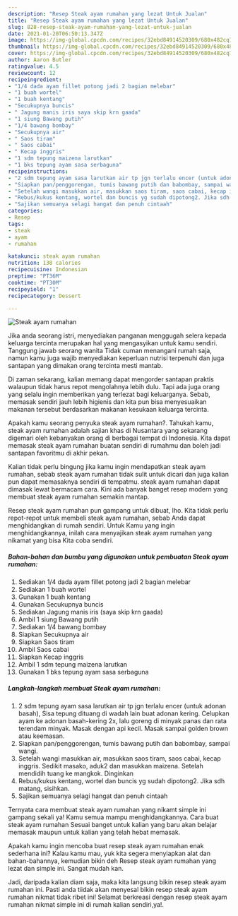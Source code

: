 ```yaml
---
description: "Resep Steak ayam rumahan yang lezat Untuk Jualan"
title: "Resep Steak ayam rumahan yang lezat Untuk Jualan"
slug: 828-resep-steak-ayam-rumahan-yang-lezat-untuk-jualan
date: 2021-01-20T06:50:13.347Z
image: https://img-global.cpcdn.com/recipes/32ebd84914520309/680x482cq70/steak-ayam-rumahan-foto-resep-utama.jpg
thumbnail: https://img-global.cpcdn.com/recipes/32ebd84914520309/680x482cq70/steak-ayam-rumahan-foto-resep-utama.jpg
cover: https://img-global.cpcdn.com/recipes/32ebd84914520309/680x482cq70/steak-ayam-rumahan-foto-resep-utama.jpg
author: Aaron Butler
ratingvalue: 4.5
reviewcount: 12
recipeingredient:
- "1/4 dada ayam fillet potong jadi 2 bagian melebar"
- "1 buah wortel"
- "1 buah kentang"
- "Secukupnya buncis"
- " Jagung manis iris saya skip krn gaada"
- "1 siung Bawang putih"
- "1/4 bawang bombay"
- "Secukupnya air"
- " Saos tiram"
- " Saos cabai"
- " Kecap inggris"
- "1 sdm tepung maizena larutkan"
- "1 bks tepung ayam sasa serbaguna"
recipeinstructions:
- "2 sdm tepung ayam sasa larutkan air tp jgn terlalu encer (untuk adonan basah), Sisa tepung dituang di wadah lain buat adonan kering. Celupkan ayam ke adonan basah-kering 2x, lalu goreng di minyak panas dan rata terendam minyak. Masak dengan api kecil. Masak sampai golden brown atau keemasan."
- "Siapkan pan/penggorengan, tumis bawang putih dan babombay, sampai wangi."
- "Setelah wangi masukkan air, masukkan saos tiram, saos cabai, kecap inggris. Sedikit masako, aduk2 dan masukkan maizena. Setelah mendidih tuang ke mangkok. Dinginkan"
- "Rebus/kukus kentang, wortel dan buncis yg sudah dipotong2. Jika sdh matang, sisihkan."
- "Sajikan semuanya selagi hangat dan penuh cintaah"
categories:
- Resep
tags:
- steak
- ayam
- rumahan

katakunci: steak ayam rumahan 
nutrition: 138 calories
recipecuisine: Indonesian
preptime: "PT36M"
cooktime: "PT30M"
recipeyield: "1"
recipecategory: Dessert

---
```



![Steak ayam rumahan](https://img-global.cpcdn.com/recipes/32ebd84914520309/680x482cq70/steak-ayam-rumahan-foto-resep-utama.jpg)

Jika anda seorang istri, menyediakan panganan menggugah selera kepada keluarga tercinta merupakan hal yang mengasyikan untuk kamu sendiri. Tanggung jawab seorang  wanita Tidak cuman menangani rumah saja, namun kamu juga wajib menyediakan keperluan nutrisi terpenuhi dan juga santapan yang dimakan orang tercinta mesti mantab.

Di zaman  sekarang, kalian memang dapat mengorder santapan praktis walaupun tidak harus repot mengolahnya lebih dulu. Tapi ada juga orang yang selalu ingin memberikan yang terlezat bagi keluarganya. Sebab, memasak sendiri jauh lebih higienis dan kita pun bisa menyesuaikan makanan tersebut berdasarkan makanan kesukaan keluarga tercinta. 



Apakah kamu seorang penyuka steak ayam rumahan?. Tahukah kamu, steak ayam rumahan adalah sajian khas di Nusantara yang sekarang digemari oleh kebanyakan orang di berbagai tempat di Indonesia. Kita dapat memasak steak ayam rumahan buatan sendiri di rumahmu dan boleh jadi santapan favoritmu di akhir pekan.

Kalian tidak perlu bingung jika kamu ingin mendapatkan steak ayam rumahan, sebab steak ayam rumahan tidak sulit untuk dicari dan juga kalian pun dapat memasaknya sendiri di tempatmu. steak ayam rumahan dapat dimasak lewat bermacam cara. Kini ada banyak banget resep modern yang membuat steak ayam rumahan semakin mantap.

Resep steak ayam rumahan pun gampang untuk dibuat, lho. Kita tidak perlu repot-repot untuk membeli steak ayam rumahan, sebab Anda dapat menghidangkan di rumah sendiri. Untuk Kamu yang ingin menghidangkannya, inilah cara menyajikan steak ayam rumahan yang nikamat yang bisa Kita coba sendiri.

<!--inarticleads1-->

##### Bahan-bahan dan bumbu yang digunakan untuk pembuatan Steak ayam rumahan:

1. Sediakan 1/4 dada ayam fillet potong jadi 2 bagian melebar
1. Sediakan 1 buah wortel
1. Gunakan 1 buah kentang
1. Gunakan Secukupnya buncis
1. Sediakan  Jagung manis iris (saya skip krn gaada)
1. Ambil 1 siung Bawang putih
1. Sediakan 1/4 bawang bombay
1. Siapkan Secukupnya air
1. Siapkan  Saos tiram
1. Ambil  Saos cabai
1. Siapkan  Kecap inggris
1. Ambil 1 sdm tepung maizena larutkan
1. Gunakan 1 bks tepung ayam sasa serbaguna




<!--inarticleads2-->

##### Langkah-langkah membuat Steak ayam rumahan:

1. 2 sdm tepung ayam sasa larutkan air tp jgn terlalu encer (untuk adonan basah), Sisa tepung dituang di wadah lain buat adonan kering. Celupkan ayam ke adonan basah-kering 2x, lalu goreng di minyak panas dan rata terendam minyak. Masak dengan api kecil. Masak sampai golden brown atau keemasan.
1. Siapkan pan/penggorengan, tumis bawang putih dan babombay, sampai wangi.
1. Setelah wangi masukkan air, masukkan saos tiram, saos cabai, kecap inggris. Sedikit masako, aduk2 dan masukkan maizena. Setelah mendidih tuang ke mangkok. Dinginkan
1. Rebus/kukus kentang, wortel dan buncis yg sudah dipotong2. Jika sdh matang, sisihkan.
1. Sajikan semuanya selagi hangat dan penuh cintaah




Ternyata cara membuat steak ayam rumahan yang nikamt simple ini gampang sekali ya! Kamu semua mampu menghidangkannya. Cara buat steak ayam rumahan Sesuai banget untuk kalian yang baru akan belajar memasak maupun untuk kalian yang telah hebat memasak.

Apakah kamu ingin mencoba buat resep steak ayam rumahan enak sederhana ini? Kalau kamu mau, yuk kita segera menyiapkan alat dan bahan-bahannya, kemudian bikin deh Resep steak ayam rumahan yang lezat dan simple ini. Sangat mudah kan. 

Jadi, daripada kalian diam saja, maka kita langsung bikin resep steak ayam rumahan ini. Pasti anda tiidak akan menyesal bikin resep steak ayam rumahan nikmat tidak ribet ini! Selamat berkreasi dengan resep steak ayam rumahan nikmat simple ini di rumah kalian sendiri,ya!.

